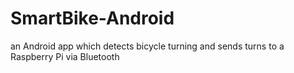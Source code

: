 # SmartBike-Android
an Android app which detects bicycle turning and sends turns to a Raspberry Pi via Bluetooth
